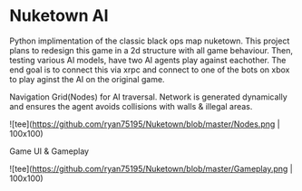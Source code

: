 # Nuketown AI
Python implimentation of the classic black ops map nuketown. This project plans to redesign this game in a 2d structure with all game behaviour. Then, testing various AI models, have two AI agents play against eachother. The end goal is to connect this via xrpc and connect to one of the bots on xbox to play aginst the AI on the original game.

Navigation Grid(Nodes) for AI traversal. Network is generated dynamically and ensures the agent avoids collisions with walls & illegal areas.

![tee](https://github.com/ryan75195/Nuketown/blob/master/Nodes.png | 100x100)



Game UI & Gameplay

![tee](https://github.com/ryan75195/Nuketown/blob/master/Gameplay.png | 100x100)
